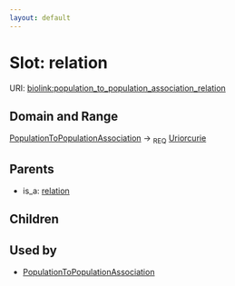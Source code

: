 ```yaml
---
layout: default
---
```



# Slot: relation




URI: [biolink:population_to_population_association_relation](https://w3id.org/biolink/vocab/population_to_population_association_relation)

## Domain and Range

[PopulationToPopulationAssociation](PopulationToPopulationAssociation.md) ->  <sub>REQ</sub> [Uriorcurie](Uriorcurie.md)

## Parents

 *  is_a: [relation](relation.md)

## Children


## Used by

 * [PopulationToPopulationAssociation](PopulationToPopulationAssociation.md)

